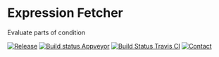 # Expression Fetcher
Evaluate parts of condition

[![Release](https://img.shields.io/github/release/zifter/expression_fetcher.svg)][releases-url]
[![Build status Appveyor](https://ci.appveyor.com/api/projects/status/github/zifter/expression_fetcher?branch=master&svg=true)][project-url]
[![Build Status Travis CI](https://travis-ci.org/zifter/expression_fetcher.svg?branch=master)][travis-url]
[![Contact](https://img.shields.io/badge/telegram-write%20me-blue.svg)][telegram-url]


[project-url]: https://github.com/zifter/expression_fetcher
[releases-url]: https://github.com/zifter/expression_fetcher/releases
[travis-url]: https://travis-ci.or/zifter/expression_fetcher
[telegram-url]: https://t.me/zifter